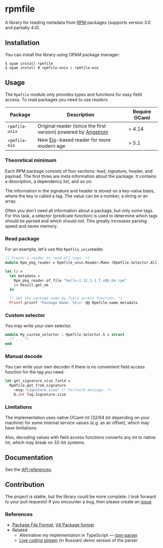 # rpmfile

A library for reading metadata from [RPM] packages (supports version 3.0 and partially 4.0).

## Installation

You can install the library using OPAM package manager:

```console
$ opam install rpmfile
$ opam install # rpmfile-unix / rpmfile-eio
```

## Usage

The `Rpmfile` module only provides types and functions for easy field access. To read packages you need to use _readers_.

| Package        | Description                                                     | Require OCaml |
| -------------- | --------------------------------------------------------------- | ------------- |
| `rpmfile-unix` | Original reader (since the first version) powered by [Angstrom] | > 4.14        |
| `rpmfile-eio`  | New [Eio]-based reader for more modern age                      | > 5.1         |

### Theoretical minimum

Each RPM package consists of four sections: lead, signature, header, and payload. The first three are meta information about the package. It contains a description, a dependency list, and so on.

The information in the signature and header is stored on a key-value basis, where the key is called a tag. The value can be a number, a string or an array.

Often you don't need all information about a package, but only some tags. For this task, a selector (predicate function) is used to determine which tags should be parsed and which should not. This greatly increases parsing speed and saves memory.

### Read package

For an example, let's use the `Rpmfile_unix`reader.

```ocaml
(* Create a reader to read all tags. *)
module Rpm_pkg_reader = Rpmfile_unix.Reader.Make (Rpmfile.Selector.All)

let () =
  let metadata =
    Rpm_pkg_reader.of_file "hello-2.12.1-1.7.x86_64.rpm"
    |> Result.get_ok
  in

  (* Get the package name by field access function. *)
  Printf.printf "Package Name: %s\n" @@ Rpmfile.name metadata
```

### Custom selector

You may write your own selector.

```ocaml
module My_custom_selector : Rpmfile.Selector.S = struct
  (* ... *)
end
```

### Manual decode

You can write your own decoder if there is no convenient field access function for the tag you need.

```ocaml
let get_signature_size_field =
  Rpmfile.get_from_signature
    ~msg:"signature.size" (* Failwith message. *)
    D.int Tag.Signature.size
```

### Limitations

The implementation uses native OCaml int (32/64 bit depending on your machine) for some internal service values (e.g. as an offset), which may have limitations.

Also, decoding values with field access functions converts any int to native int, which may break on 32-bit systems.

## Documentation

See the [API references](https://ocaml.org/p/rpmfile/latest/doc/index.html).

## Contribution

The project is stable, but the library could be more complete. I look forward to your pull requests!
If you encounter a bug, then please create an [issue](https://github.com/dx3mod/rpmfile/issues).

### References

- [Package File Format](https://refspecs.linuxbase.org/LSB_4.1.0/LSB-Core-generic/LSB-Core-generic/pkgformat.html), [V4 Package format](https://rpm-software-management.github.io/rpm/manual/format_v4.html)
- Related
  - Alternative my implementation in TypeScript &mdash; [rpm-parser](https://github.com/dx3mod/rpm-parser)
  - [Live coding stream](https://youtu.be/tsI-ZypQ9O0?si=Oghi1yv-2BRkUb7r) (in Russian) demo version of the parser

[RPM]: https://en.wikipedia.org/wiki/RPM_Package_Manager
[Angstrom]: https://github.com/inhabitedtype/angstrom
[Eio]: https://github.com/ocaml-multicore/eio
